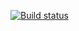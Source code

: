 [![Build status](https://ci.appveyor.com/api/projects/status/5y2alcmwglh42dhn?svg=true)](https://ci.appveyor.com/project/3Gouct/selenide)
